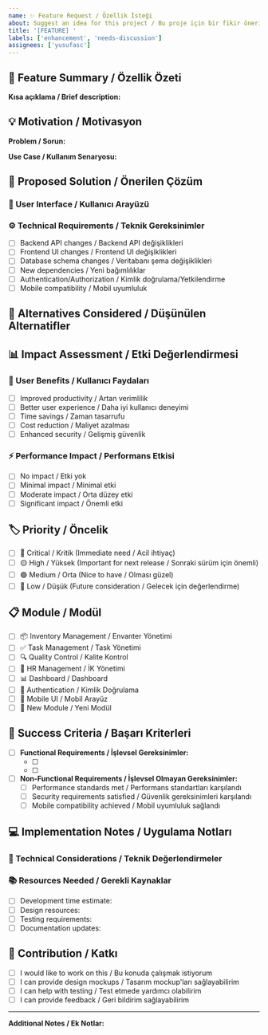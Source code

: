 ```yaml
---
name: ✨ Feature Request / Özellik İsteği
about: Suggest an idea for this project / Bu proje için bir fikir önerin
title: '[FEATURE] '
labels: ['enhancement', 'needs-discussion']
assignees: ['yusufasc']
---
```


## 🎯 Feature Summary / Özellik Özeti

**Kısa açıklama / Brief description:**
<!-- İstenen özelliğin kısa ve net açıklaması -->

## 💡 Motivation / Motivasyon

**Problem / Sorun:**
<!-- Hangi problemi çözüyor? Mevcut durumda ne eksik? -->

**Use Case / Kullanım Senaryosu:**
<!-- Bu özellik ne zaman, nasıl kullanılacak? -->

## 🎨 Proposed Solution / Önerilen Çözüm

<!-- İstenen özelliğin detaylı açıklaması -->

### 📱 User Interface / Kullanıcı Arayüzü

<!-- UI/UX açıklaması, mockup'lar varsa ekleyin -->

### ⚙️ Technical Requirements / Teknik Gereksinimler

- [ ] Backend API changes / Backend API değişiklikleri
- [ ] Frontend UI changes / Frontend UI değişiklikleri  
- [ ] Database schema changes / Veritabanı şema değişiklikleri
- [ ] New dependencies / Yeni bağımlılıklar
- [ ] Authentication/Authorization / Kimlik doğrulama/Yetkilendirme
- [ ] Mobile compatibility / Mobil uyumluluk

## 🔄 Alternatives Considered / Düşünülen Alternatifler

<!-- Başka hangi çözümler düşünüldü? Neden bu tercih edildi? -->

## 📊 Impact Assessment / Etki Değerlendirmesi

### 👥 User Benefits / Kullanıcı Faydaları
- [ ] Improved productivity / Artan verimlilik
- [ ] Better user experience / Daha iyi kullanıcı deneyimi
- [ ] Time savings / Zaman tasarrufu
- [ ] Cost reduction / Maliyet azalması
- [ ] Enhanced security / Gelişmiş güvenlik

### ⚡ Performance Impact / Performans Etkisi
- [ ] No impact / Etki yok
- [ ] Minimal impact / Minimal etki
- [ ] Moderate impact / Orta düzey etki
- [ ] Significant impact / Önemli etki

## 🏷️ Priority / Öncelik

- [ ] 🔴 Critical / Kritik (Immediate need / Acil ihtiyaç)
- [ ] 🟡 High / Yüksek (Important for next release / Sonraki sürüm için önemli)
- [ ] 🟢 Medium / Orta (Nice to have / Olması güzel)
- [ ] 🔵 Low / Düşük (Future consideration / Gelecek için değerlendirme)

## 📋 Module / Modül

- [ ] 📦 Inventory Management / Envanter Yönetimi
- [ ] ✅ Task Management / Task Yönetimi
- [ ] 🔍 Quality Control / Kalite Kontrol
- [ ] 👥 HR Management / İK Yönetimi
- [ ] 📊 Dashboard / Dashboard
- [ ] 🔐 Authentication / Kimlik Doğrulama
- [ ] 📱 Mobile UI / Mobil Arayüz
- [ ] 🔧 New Module / Yeni Modül

## 🎯 Success Criteria / Başarı Kriterleri

<!-- Bu özellik ne zaman "başarılı" sayılacak? -->

- [ ] **Functional Requirements / İşlevsel Gereksinimler:**
  - [ ] <!-- İşlevsel gereksinim 1 -->
  - [ ] <!-- İşlevsel gereksinim 2 -->

- [ ] **Non-Functional Requirements / İşlevsel Olmayan Gereksinimler:**
  - [ ] Performance standards met / Performans standartları karşılandı
  - [ ] Security requirements satisfied / Güvenlik gereksinimleri karşılandı
  - [ ] Mobile compatibility achieved / Mobil uyumluluk sağlandı

## 💻 Implementation Notes / Uygulama Notları

### 🔧 Technical Considerations / Teknik Değerlendirmeler

<!-- Teknik implementasyon hakkında notlar -->

### 📚 Resources Needed / Gerekli Kaynaklar

- [ ] Development time estimate: <!-- X hours/days -->
- [ ] Design resources: <!-- UI/UX design needed? -->
- [ ] Testing requirements: <!-- Unit/Integration tests -->
- [ ] Documentation updates: <!-- API docs, user guides -->

## 🤝 Contribution / Katkı

- [ ] I would like to work on this / Bu konuda çalışmak istiyorum
- [ ] I can provide design mockups / Tasarım mockup'ları sağlayabilirim
- [ ] I can help with testing / Test etmede yardımcı olabilirim
- [ ] I can provide feedback / Geri bildirim sağlayabilirim

---

**Additional Notes / Ek Notlar:**
<!-- Diğer önemli bilgiler, referanslar, linkler -->